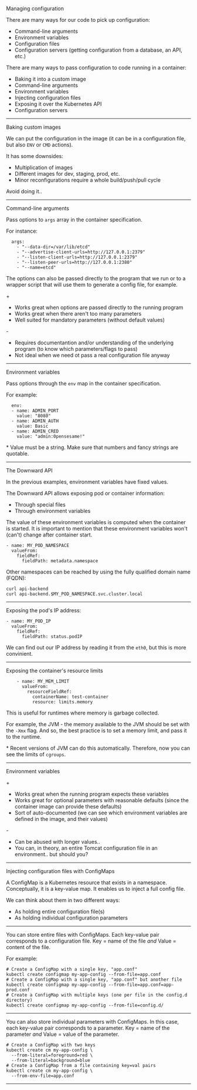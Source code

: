 Managing configuration

There are many ways for our code to pick up configuration:
- Command-line arguments
- Environment variables
- Configuration files
- Configuration servers (getting configuration from a database, an API, etc.)

There are many ways to pass configuration to code running in a container:
- Baking it into a custom image
- Command-line arguments
- Environment variables
- Injecting configuration files
- Exposing it over the Kubernetes API
- Configuration servers

---

Baking custom images

We can put the configuration in the image (it can be in a configuration file,
but also `ENV` or `CMD` actions).

It has some downsides:
- Multiplication of images
- Different images for dev, staging, prod, etc.
- Minor reconfigurations require a whole build/push/pull cycle

Avoid doing it..

---

Command-line arguments

Pass options to `args` array in the container specification.

For instance:

```
  args: 
    - "--data-dir=/var/lib/etcd"
    - "--advertise-client-urls=http://127.0.0.1:2379"
    - "--listen-client-urls=http://127.0.0.1:2379"
    - "--listen-peer-urls=http://127.0.0.1:2380"
    - "--name=etcd"
```

The options can also be passed directly to the program that we run or to a 
wrapper script that will use them to generate a config file, for example.

\+
- Works great when options are passed directly to the running program
- Works great when there aren't too many parameters
- Well suited for mandatory parameters (without default values)


\-

- Requires documentantion and/or understanding of the underlying program 
(to know which parameters/flags to pass)
- Not ideal when we need ot pass a real configuration file anyway

---

Environment variables

Pass options through the `env` map in the container specification.

For example:

```
  env:
  - name: ADMIN_PORT
    value: "8080"
  - name: ADMIN_AUTH
    value: Basic
  - name: ADMIN_CRED
    value: "admin:0pensesame!"
```

\* Value must be a string. Make sure that numbers and fancy strings are quotable.

---

The Downward API

In the previous examples, environment variables have fixed values.

The Downward API allows exposing pod or container information:
- Through special files
- Through environment variables

The value of these environment variables is computed when the container is 
started. It is important to mention that these environment variables won't 
(can't) change after container start.


```
- name: MY_POD_NAMESPACE
  valueFrom:
    fieldRef:
      fieldPath: metadata.namespace
```

Other namespaces can be reached by using the fully qualified domain name (FQDN):

```
curl api-backend
curl api-backend.$MY_POD_NAMESPACE.svc.cluster.local
```

---

Exposing the pod's IP address:

```
- name: MY_POD_IP
  valueFrom:
    fieldRef:
      fieldPath: status.podIP
```

We can find out our IP address by reading it from the `eth0`, but this is more 
convinient.

---

Exposing the container's resource limits

```
    - name: MY_MEM_LIMIT
      valueFrom:
        resourceFieldRef:
          containerName: test-container
          resource: limits.memory
```

This is useful for runtimes where memory is garbage collected.

For example, the JVM - the memory available to the JVM should be set with the 
`-Xmx` flag. And so, the best practice is to set a memory limit, and pass it to 
the runtime.

\* Recent versions of JVM can do this automatically. Therefore, now you can 
see the limits of `cgroups`.

---

Environment variables 

\+

- Works great when the running program expects these variables
- Works great for optional parameters with reasonable defaults (since the 
container image can provide these defaults)
- Sort of auto-documented (we can see which environment variables are defined
in the image, and their values)

\-

- Can be abused with longer values..
- You can, in theory, an entire Tomcat configuration file in an environment..
but should you? 

---

Injecting configuration files with ConfigMaps

A ConfigMap is a Kubernetes resource that exists in a namespace. Conceptually,
it is a key-value map. It enables us to inject a full config file.

We can think about them in two different ways:

- As holding entire configuration file(s)
- As holding individual configuration parameters

---

You can store entire files with ConfigMaps. Each key-value pair corresponds to 
a configuration file. Key = name of the file *and* Value = content of the file.

For example:

```
# Create a ConfigMap with a single key, "app.conf"
kubectl create configmap my-app-config --from-file=app.conf
# Create a ConfigMap with a single key, "app.conf" but another file
kubectl create configmap my-app-config --from-file=app.conf=app-prod.conf
# Create a ConfigMap with multiple keys (one per file in the config.d directory)
kubectl create configmap my-app-config --from-file=config.d/
```

---

You can also store individual parameters with ConfigMaps. In this case, each 
key-value pair corresponds to a parameter. Key = name of the parameter *and*
Value = value of the parameter.

```
# Create a ConfigMap with two keys
kubectl create cm my-app-config \
  --from-literal=foreground=red \
  --from-literal=background=blue
# Create a ConfigMap from a file containing key=val pairs
kubectl create cm my-app-config \
  --from-env-file=app.conf
```

---
